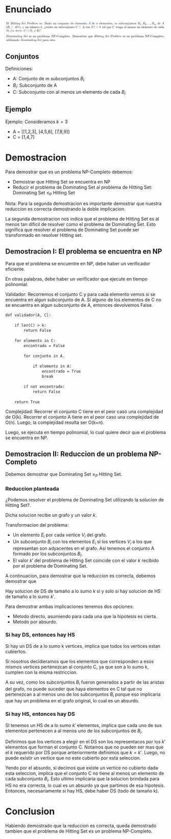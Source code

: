 # Enunciado

![Enunciado](DOCS/enunciado.png)

## Conjuntos

Definiciones:
- A: Conjunto de m subconjuntos $B_i$
- $B_i$: Subconjunto de A
- C: Subconjunto con al menos un elemento de cada $B_i$

## Ejemplo

Ejemplo: Consideramos $k = 3$
- A = [[1,2,3], [4,5,6], [7,8,9]]
- C = [1,4,7]

# Demostracion

Para demostrar que es un problema NP-Completo debemos:
- Demostrar que Hitting Set se encuentra en NP
- Reducir el problema de Dominating Set al problema de Hitting Set: Dominating Set $\leq_P$ Hitting Set

Nota: Para la segunda demostracion es importante demostrar que nuestra reduccion es correcta demostrando
la doble implicacion.

La segunda demostracion nos indica que el problema de Hitting Set es al menos tan dificil de resolver
como el problema de Dominating Set. Esto significa que resolver el problema de Dominating Set puede ser
transformado en resolver Hitting set.

## Demostracion I: El problema se encuentra en NP

Para que el problema se encuentre en NP, debe haber un verificador eficiente.

En otras palabras, debe haber un verificador que ejecute en tiempo polinomial.

Validador: Recorremos el conjunto C y para cada elemento vemos si se encuentra en algun subconjunto de A. Si
alguno de los elementos de C no se encuentra en algun subconjunto de A, entonces devolvemos False.

```
def validador(A, C):

    if len(C) > k:
        return False

    for elemento in C:
        encontrado = False

        for conjunto in A.

            if elemento in A:
                encontrado = True
                break
        
        if not encontrado:
            return False
    
    return True
```

Complejidad: Recorrer el conjunto C tiene en el peor caso una complejidad de O(k). Recorrer el conjunto A
tiene en el peor caso una complejidad de O(n). Luego, la complejidad resulta ser O(k+n).

Luego, se ejecuta en tiempo polinomial, lo cual quiere decir que el problema se encuentra en NP.

## Demostracion II: Reduccion de un problema NP-Completo

Debemos demostrar que Dominating Set $\leq_P$ Hitting Set.

### Reduccion planteada

¿Podemos resolver el problema de Dominating Set utilizando la solucion de Hitting Set?.

Dicha solucion recibe un grafo y un valor $k$.

Transformacion del problema:
- Un elemento $E_i$ por cada vertice $V_i$ del grafo.
- Un subconjunto $B_i$ con los elementos $E_i$ si los vertices $V_i$ a los que representan
son adyacentes en el grafo. Asi tenemos el conjunto A formado por los subconjuntos $B_i$.
- El valor $k'$ del problema de Hitting Set coincide con el valor $k$ recibido por
el problema de Dominating Set.

A continuacion, para demostrar que la reduccion es correcta, debemos demostrar que

Hay solucion de DS de tamaño a lo sumo $k$ si y solo si hay solucion de HS de tamaño a lo sumo $k'$.

Para demostrar ambas implicaciones tenemos dos opciones:
- Metodo directo, asumiendo para cada una que la hipotesis es cierta.
- Metodo por absurdo.

### Si hay DS, entonces hay HS

Si hay un DS de a lo sumo k vertices, implica que todos los vertices estan cubiertos.

Si nosotros decidieramos que los elementos que corresponden a esos mismos vertices pertenezcan
al conjunto C, ya que son a lo sumo k, cumplen con la misma restriccion.

A su vez, como los subconjuntos $B_i$ fueron generados a partir de las aristas del grafo, no puede
suceder que haya elementos en C tal que no pertenezcan a al menos uno de los subconjuntos $B_i$
porque eso implicaria que hay un problema en el grafo original, lo cual es un absurdo.

### Si hay HS, entonces hay DS

SI tenemos un HS de a lo sumo $k'$ elementos, implica que cada uno de sus elementos pertenecen
a al menos uno de los subconjuntos de $B_i$.

Definimos que los vertices a elegir en el DS son los representacos por los $k'$ elementos
que forman el conjunto C. Notamos que no pueden ser mas que el $k$ requerido por DS porque 
anteriormente definimos que $k = k'$. Luego, no puede existir un vertice que no este cubierto 
por esta seleccion.

Yendo por el absurdo, si decimos que existe un vertice no cubierto dada esta seleccion, implica
que el conjunto C no tiene al menos un elemento de cada subconjunto $B_i$. Esto ultimo implicaria 
que la solucion brindada para HS no era correcta, lo cual es un absurdo ya que partimos de esa 
hipotesis. Entonces, necesariamente si hay HS, debe haber DS (todo de tamaño k).

# Conclusion

Habiendo demostrado que la reduccion es correcta, queda demostrado tambien que el problema
de Hitting Set es un problema NP-Completo.